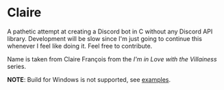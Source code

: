 # Claire
A pathetic attempt at creating a Discord bot in C without any Discord API library.
Development will be slow since I'm just going to continue this whenever I feel like doing it.
Feel free to contribute.

Name is taken from Claire François from the _I'm in Love with the Villainess_ series.

**NOTE**: Build for Windows is not supported, see [examples](https://github.com/Smintfy/claire/blob/main/rebuild.c/).
